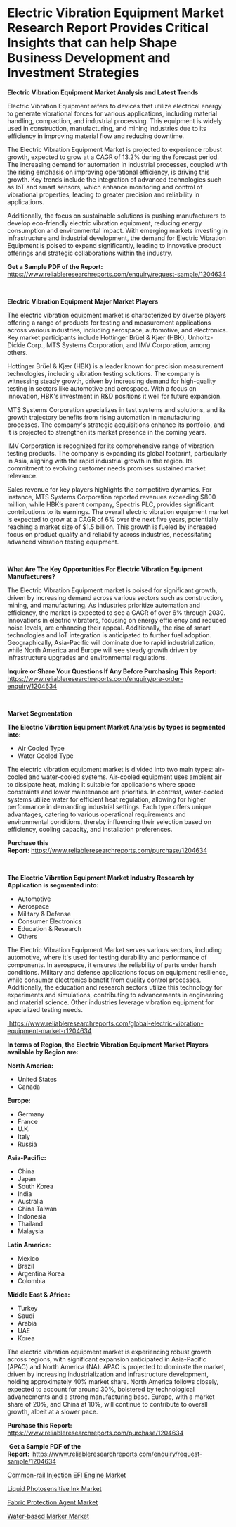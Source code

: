 <p><h1>Electric Vibration Equipment Market Research Report Provides Critical Insights that can help Shape Business Development and Investment Strategies</h1></p><p><strong>Electric Vibration Equipment Market Analysis and Latest Trends</strong></p>
<p><p>Electric Vibration Equipment refers to devices that utilize electrical energy to generate vibrational forces for various applications, including material handling, compaction, and industrial processing. This equipment is widely used in construction, manufacturing, and mining industries due to its efficiency in improving material flow and reducing downtime.</p><p>The Electric Vibration Equipment Market is projected to experience robust growth, expected to grow at a CAGR of 13.2% during the forecast period. The increasing demand for automation in industrial processes, coupled with the rising emphasis on improving operational efficiency, is driving this growth. Key trends include the integration of advanced technologies such as IoT and smart sensors, which enhance monitoring and control of vibrational properties, leading to greater precision and reliability in applications. </p><p>Additionally, the focus on sustainable solutions is pushing manufacturers to develop eco-friendly electric vibration equipment, reducing energy consumption and environmental impact. With emerging markets investing in infrastructure and industrial development, the demand for Electric Vibration Equipment is poised to expand significantly, leading to innovative product offerings and strategic collaborations within the industry.</p></p>
<p><strong>Get a Sample PDF of the Report:&nbsp;</strong> <a href="https://www.reliableresearchreports.com/enquiry/request-sample/1204634?utm_campaign=102&utm_medium=2&utm_source=Github&utm_content=ia&utm_term=31122024&utm_id=electric-vibration-equipment">https://www.reliableresearchreports.com/enquiry/request-sample/1204634</a></p>
<p>&nbsp;</p>
<p><strong>Electric Vibration Equipment Major Market Players</strong></p>
<p><p>The electric vibration equipment market is characterized by diverse players offering a range of products for testing and measurement applications across various industries, including aerospace, automotive, and electronics. Key market participants include Hottinger Brüel & Kjær (HBK), Unholtz-Dickie Corp., MTS Systems Corporation, and IMV Corporation, among others.</p><p>Hottinger Brüel & Kjær (HBK) is a leader known for precision measurement technologies, including vibration testing solutions. The company is witnessing steady growth, driven by increasing demand for high-quality testing in sectors like automotive and aerospace. With a focus on innovation, HBK's investment in R&D positions it well for future expansion.</p><p>MTS Systems Corporation specializes in test systems and solutions, and its growth trajectory benefits from rising automation in manufacturing processes. The company's strategic acquisitions enhance its portfolio, and it is projected to strengthen its market presence in the coming years.</p><p>IMV Corporation is recognized for its comprehensive range of vibration testing products. The company is expanding its global footprint, particularly in Asia, aligning with the rapid industrial growth in the region. Its commitment to evolving customer needs promises sustained market relevance.</p><p>Sales revenue for key players highlights the competitive dynamics. For instance, MTS Systems Corporation reported revenues exceeding $800 million, while HBK’s parent company, Spectris PLC, provides significant contributions to its earnings. The overall electric vibration equipment market is expected to grow at a CAGR of 6% over the next five years, potentially reaching a market size of $1.5 billion. This growth is fueled by increased focus on product quality and reliability across industries, necessitating advanced vibration testing equipment.</p></p>
<p>&nbsp;</p>
<p><strong>What Are The Key Opportunities For Electric Vibration Equipment Manufacturers?</strong></p>
<p><p>The Electric Vibration Equipment market is poised for significant growth, driven by increasing demand across various sectors such as construction, mining, and manufacturing. As industries prioritize automation and efficiency, the market is expected to see a CAGR of over 6% through 2030. Innovations in electric vibrators, focusing on energy efficiency and reduced noise levels, are enhancing their appeal. Additionally, the rise of smart technologies and IoT integration is anticipated to further fuel adoption. Geographically, Asia-Pacific will dominate due to rapid industrialization, while North America and Europe will see steady growth driven by infrastructure upgrades and environmental regulations.</p></p>
<p><strong>Inquire or Share Your Questions If Any Before Purchasing This Report:</strong> <a href="https://www.reliableresearchreports.com/enquiry/pre-order-enquiry/1204634?utm_campaign=102&utm_medium=2&utm_source=Github&utm_content=ia&utm_term=31122024&utm_id=electric-vibration-equipment">https://www.reliableresearchreports.com/enquiry/pre-order-enquiry/1204634</a></p>
<p>&nbsp;</p>
<p><strong>Market Segmentation</strong></p>
<p><strong>The Electric Vibration Equipment Market Analysis by types is segmented into:</strong></p>
<p><ul><li>Air Cooled Type</li><li>Water Cooled Type</li></ul></p>
<p><p>The electric vibration equipment market is divided into two main types: air-cooled and water-cooled systems. Air-cooled equipment uses ambient air to dissipate heat, making it suitable for applications where space constraints and lower maintenance are priorities. In contrast, water-cooled systems utilize water for efficient heat regulation, allowing for higher performance in demanding industrial settings. Each type offers unique advantages, catering to various operational requirements and environmental conditions, thereby influencing their selection based on efficiency, cooling capacity, and installation preferences.</p></p>
<p><strong>Purchase this Report:&nbsp;</strong><a href="https://www.reliableresearchreports.com/purchase/1204634?utm_campaign=102&utm_medium=2&utm_source=Github&utm_content=ia&utm_term=31122024&utm_id=electric-vibration-equipment">https://www.reliableresearchreports.com/purchase/1204634</a></p>
<p>&nbsp;</p>
<p><strong>The Electric Vibration Equipment Market Industry Research by Application is segmented into:</strong></p>
<p><ul><li>Automotive</li><li>Aerospace</li><li>Military & Defense</li><li>Consumer Electronics</li><li>Education & Research</li><li>Others</li></ul></p>
<p><p>The Electric Vibration Equipment Market serves various sectors, including automotive, where it's used for testing durability and performance of components. In aerospace, it ensures the reliability of parts under harsh conditions. Military and defense applications focus on equipment resilience, while consumer electronics benefit from quality control processes. Additionally, the education and research sectors utilize this technology for experiments and simulations, contributing to advancements in engineering and material science. Other industries leverage vibration equipment for specialized testing needs.</p></p>
<p><a href="https://www.reliableresearchreports.com/global-electric-vibration-equipment-market-r1204634?utm_campaign=102&utm_medium=2&utm_source=Github&utm_content=ia&utm_term=31122024&utm_id=electric-vibration-equipment">&nbsp;https://www.reliableresearchreports.com/global-electric-vibration-equipment-market-r1204634</a></p>
<p><strong>In terms of Region, the Electric Vibration Equipment Market Players available by Region are:</strong></p>
<p>
    <p> <strong> North America: </strong>
        <ul>
            <li>United States</li>
            <li>Canada</li>
        </ul>
        </p> 
    <p> <strong> Europe: </strong>
        <ul>
            <li>Germany</li>
            <li>France</li>
            <li>U.K.</li>
            <li>Italy</li>
            <li>Russia</li>
        </ul>
        </p> 
    <p> <strong> Asia-Pacific: </strong>
        <ul>
            <li>China</li>
            <li>Japan</li>
            <li>South Korea</li>
            <li>India</li>
            <li>Australia</li>
            <li>China Taiwan</li>
            <li>Indonesia</li>
            <li>Thailand</li>
            <li>Malaysia</li>
        </ul>
        </p> 
    <p> <strong> Latin America: </strong>
        <ul>
            <li>Mexico</li>
            <li>Brazil</li>
            <li>Argentina Korea</li>
            <li>Colombia</li>
        </ul>
        </p> 
    <p> <strong> Middle East & Africa: </strong>
        <ul>
            <li>Turkey</li>
            <li>Saudi</li>
            <li>Arabia</li>
            <li>UAE</li>
            <li>Korea</li>
        </ul>
    </p>
    </p>
<p><p>The electric vibration equipment market is experiencing robust growth across regions, with significant expansion anticipated in Asia-Pacific (APAC) and North America (NA). APAC is projected to dominate the market, driven by increasing industrialization and infrastructure development, holding approximately 40% market share. North America follows closely, expected to account for around 30%, bolstered by technological advancements and a strong manufacturing base. Europe, with a market share of 20%, and China at 10%, will continue to contribute to overall growth, albeit at a slower pace.</p></p>
<p><strong>Purchase this Report: </strong><a href="https://www.reliableresearchreports.com/purchase/1204634?utm_campaign=102&utm_medium=2&utm_source=Github&utm_content=ia&utm_term=31122024&utm_id=electric-vibration-equipment">https://www.reliableresearchreports.com/purchase/1204634</a></p>
<p>&nbsp;<strong>Get a Sample PDF of the Report:&nbsp;&nbsp;</strong><a href="https://www.reliableresearchreports.com/enquiry/request-sample/1204634?utm_campaign=102&utm_medium=2&utm_source=Github&utm_content=ia&utm_term=31122024&utm_id=electric-vibration-equipment">https://www.reliableresearchreports.com/enquiry/request-sample/1204634</a></p>
<p><strong></strong></p>
<p><p><a href="https://github.com/NargisHussain75/Market-Research-Report-List-1/blob/main/common-rail-injection-efi-engine-market.md?utm_campaign=102&utm_medium=2&utm_source=Github&utm_content=ia&utm_term=31122024&utm_id=electric-vibration-equipment">Common-rail Injection EFI Engine Market</a></p><p><a href="https://github.com/FlorianWolf90/Market-Research-Report-List-1/blob/main/liquid-photosensitive-ink-market.md?utm_campaign=102&utm_medium=2&utm_source=Github&utm_content=ia&utm_term=31122024&utm_id=electric-vibration-equipment">Liquid Photosensitive Ink Market</a></p><p><a href="https://github.com/pearlinewhite4692/Market-Research-Report-List-1/blob/main/fabric-protection-agent-market.md?utm_campaign=102&utm_medium=2&utm_source=Github&utm_content=ia&utm_term=31122024&utm_id=electric-vibration-equipment">Fabric Protection Agent Market</a></p><p><a href="https://github.com/hillsmyung726/Market-Research-Report-List-1/blob/main/water-based-marker-market.md?utm_campaign=102&utm_medium=2&utm_source=Github&utm_content=ia&utm_term=31122024&utm_id=electric-vibration-equipment">Water-based Marker Market</a></p></p>